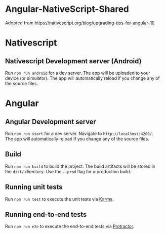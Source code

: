 # Angular-NativeScript-Shared
Adopted from https://nativescript.org/blog/upgrading-tips-for-angular-10

# Nativescript
## Nativescript Development server (Android)

Run `npm run android` for a dev server. The app will be uploaded to your device (or simulator). The app will automatically reload if you change any of the source files.

# Angular
## Angular Development server

Run `npm run start` for a dev server. Navigate to `http://localhost:4200/`. The app will automatically reload if you change any of the source files.

## Build

Run `npm run build` to build the project. The build artifacts will be stored in the `dist/` directory. Use the `--prod` flag for a production build.

## Running unit tests

Run `npm run test` to execute the unit tests via [Karma](https://karma-runner.github.io).

## Running end-to-end tests

Run `npm run e2e` to execute the end-to-end tests via [Protractor](http://www.protractortest.org/).

